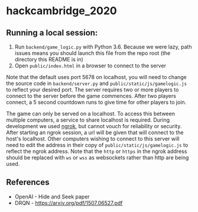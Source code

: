 # hackcambridge_2020

## Running a local session:
1. Run `backend/game_logic.py` with Python 3.6. Because we were lazy, path issues means you should launch this file from the repo root (the directory this README is in)
2. Open `public/index.html` in a browser to connect to the server 

Note that the default uses port 5678 on localhost, you will need to change the source code in `backend/server.py` and `public/static/js/gamelogic.js` to reflect your desired port.
The server requires two or more players to connect to the server before the game commences. After two players connect, a 5 second countdown runs to give time for other players to join. 

The game can only be served on a localhost. To access this between multiple computers, a service to share localhost is required. During development we used [ngrok](https://ngrok.com/), but cannot vouch for reliability or security. After starting an ngrok session, a url will be given that will connect to the host's localhost. Other computers wishing to connect to this server will need to edit the address in their copy of `public/static/js/gamelogic.js` to reflect the ngrok address. Note that the `http` or `https` in the ngrok address should be replaced with `ws` or `wss` as websockets rather than http are being used. 

## References

- OpenAI - Hide and Seek paper
- DRQN - https://arxiv.org/pdf/1507.06527.pdf
